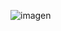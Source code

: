 ![imagen](https://user-images.githubusercontent.com/63612112/199799929-e9a0cddc-6b5d-474a-87f4-6bd7ee1f85b4.png)

